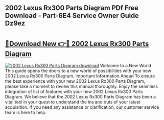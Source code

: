 ## 2002 Lexus Rx300 Parts Diagram PDf Free Download - Part-6E4 Service Owner Guide Dz9ez

# <h2><a href="http://dflwta5.blite.top/?on=2002+Lexus+Rx300+Parts+Diagram">🔗Download New 👉🔴 2002 Lexus Rx300 Parts Diagram</a></h2>

[![2002 Lexus Rx300 Parts Diagram download](https://i.imgur.com/lujVjoI.png)](http://dflwta5.blite.top/?on=2002+Lexus+Rx300+Parts+Diagram)
Welcome to a New World This guide opens the doors to a new world of possibilities with your new 2002 Lexus Rx300 Parts Diagram. Important Information Ahead To ensure the best experience with your new 2002 Lexus Rx300 Parts Diagram, please take a moment to review this manual thoroughly. Enjoy the seamless integration of list of features with your new 2002 Lexus Rx300 Parts Diagram. We believe that the 2002 Lexus Rx300 Parts Diagram has been a vital tool in your quest to understand the ins and outs of your latest acquisition. If you need any assistance or clarification, our customer service team is here to help.
